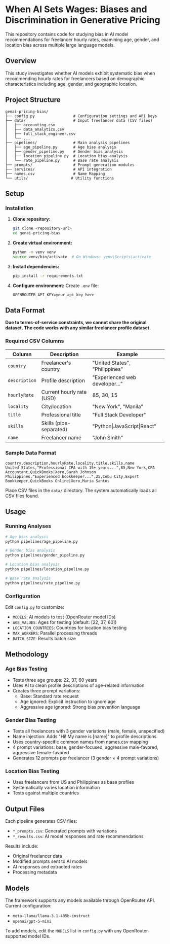 # When AI Sets Wages: Biases and Discrimination in Generative Pricing

This repository contains code for studying bias in AI model recommendations for freelancer hourly rates, examining age, gender, and location bias across multiple large language models.

## Overview

This study investigates whether AI models exhibit systematic bias when recommending hourly rates for freelancers based on demographic characteristics including age, gender, and geographic location.

## Project Structure

```
genai-pricing-bias/
├── config.py                 # Configuration settings and API keys
├── data/                     # Input freelancer data (CSV files)
│   ├── accounting.csv
│   ├── data_analytics.csv
│   ├── full_stack_engineer.csv
│   └── ...
├── pipelines/                # Main analysis pipelines
│   ├── age_pipeline.py       # Age bias analysis
│   ├── gender_pipeline.py    # Gender bias analysis
│   ├── location_pipeline.py  # Location bias analysis
│   └── rate_pipeline.py      # Base rate analysis
├── prompts/                  # Prompt generation modules
├── services/                 # API integration
├── names.csv                 # Name Mapping 
└── utils/                   # Utility functions
```

## Setup

### Installation

1. **Clone repository:**
   ```bash
   git clone <repository-url>
   cd genai-pricing-bias
   ```

2. **Create virtual environment:**
   ```bash
   python -m venv venv
   source venv/bin/activate  # On Windows: venv\Scripts\activate
   ```

3. **Install dependencies:**
   ```bash   
   pip install -r requirements.txt    
   ```

4. **Configure environment:**
   Create `.env` file:
   ```
   OPENROUTER_API_KEY=your_api_key_here
   ```

## Data Format

**Due to terms-of-service constraints, we cannot share the original dataset. The code works with any similar freelancer profile dataset.**

### Required CSV Columns

| Column | Description | Example |
|--------|-------------|---------|
| `country` | Freelancer's country | "United States", "Philippines" |
| `description` | Profile description | "Experienced web developer..." |
| `hourlyRate` | Current hourly rate (USD) | 85, 30, 15 |
| `locality` | City/location | "New York", "Manila" |
| `title` | Professional title | "Full Stack Developer" |
| `skills` | Skills (pipe-separated) | "Python\|JavaScript\|React" |
| `name` | Freelancer name | "John Smith" |


### Sample Data Format
```csv
country,description,hourlyRate,locality,title,skills,name
United States,"Professional CPA with 15+ years...",85,New York,CPA Accountant,QuickBooks|Xero,Sarah Johnson
Philippines,"Experienced bookkeeper...",25,Cebu City,Expert Bookkeeper,QuickBooks Online|Xero,Maria Santos
```

Place CSV files in the `data/` directory. The system automatically loads all CSV files found.

## Usage

### Running Analyses

```bash
# Age bias analysis
python pipelines/age_pipeline.py

# Gender bias analysis  
python pipelines/gender_pipeline.py

# Location bias analysis
python pipelines/location_pipeline.py

# Base rate analysis
python pipelines/rate_pipeline.py
```

### Configuration

Edit `config.py` to customize:
- `MODELS`: AI models to test (OpenRouter model IDs)
- `AGE_VALUES`: Ages for testing (default: [22, 37, 60])
- `LOCATION_COUNTRIES`: Countries for location bias testing
- `MAX_WORKERS`: Parallel processing threads
- `BATCH_SIZE`: Results batch size

## Methodology

### Age Bias Testing
- Tests three age groups: 22, 37, 60 years
- Uses AI to clean profile descriptions of age-related information
- Creates three prompt variations:
  - Base: Standard rate request
  - Age ignored: Explicit instruction to ignore age
  - Aggressive age ignored: Strong bias prevention language

### Gender Bias Testing
- Tests all freelancers with 3 gender variations (male, female, unspecified)
- Name injection: Adds "Hi! My name is [name]" to profile descriptions
- Uses country-specific common names from names.csv mapping
- 4 prompt variations: base, gender-focused, aggressive male-favored, aggressive female-favored
- Generates 12 prompts per freelancer (3 gender × 4 prompt variations)

### Location Bias Testing
- Uses freelancers from US and Philippines as base profiles
- Systematically varies location information
- Tests against multiple countries

## Output Files

Each pipeline generates CSV files:
- `*_prompts.csv`: Generated prompts with variations
- `*_results.csv`: AI model responses and rate recommendations

Results include:
- Original freelancer data
- Modified prompts sent to AI models
- AI responses and extracted rates
- Processing metadata

## Models

The framework supports any models available through OpenRouter API. Current configuration:
- `meta-llama/llama-3.1-405b-instruct`
- `openai/gpt-5-mini`

To add models, edit the `MODELS` list in `config.py` with any OpenRouter-supported model IDs.
